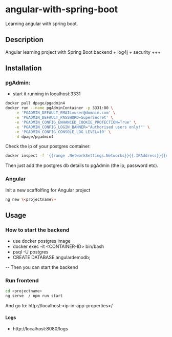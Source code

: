 # angular-with-spring-boot
Learning angular with spring boot.

## Description
Angular learning project with Spring Boot backend + log4j + security +++

## Installation

### pgAdmin:
- start it running in localhost:3331
```bash
docker pull dpage/pgadmin4
docker run --name pgAdminContainer -p 3331:80 \
    -e 'PGADMIN_DEFAULT_EMAIL=user@domain.com' \
    -e 'PGADMIN_DEFAULT_PASSWORD=SuperSecret' \
    -e 'PGADMIN_CONFIG_ENHANCED_COOKIE_PROTECTION=True' \
    -e 'PGADMIN_CONFIG_LOGIN_BANNER="Authorised users only!"' \
    -e 'PGADMIN_CONFIG_CONSOLE_LOG_LEVEL=10' \
    -d dpage/pgadmin4
```
Check the ip of your postgres container:
```bash
docker inspect -f '{{range .NetworkSettings.Networks}}{{.IPAddress}}{{end}}' <container-name>
```
Then just add the postgres db details to pgAdmin (the ip, password etc).


### Angular
Init a new scaffolfing for Angular project
```bash
ng new \<projectname\>
```

## Usage

### How to start the backend
- use docker postgres image
- docker exec -it \<CONTAINER-ID\> bin/bash
- psql -U postgres
- CREATE DATABASE angulardemodb;

-- Then you can start the backend

### Run frontend

```bash
cd <projectname>
ng serve  / npm run start
```
And go to: http://localhost:\<ip-in-app-properties\>/



#### Logs
- http://localhost:8080/logs

